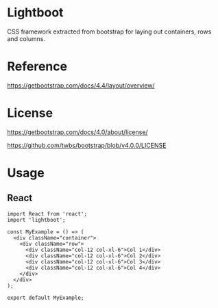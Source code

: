 # Lightboot

CSS framework extracted from bootstrap for laying out containers, rows and columns.

# Reference

https://getbootstrap.com/docs/4.4/layout/overview/

# License

https://getbootstrap.com/docs/4.0/about/license/

https://github.com/twbs/bootstrap/blob/v4.0.0/LICENSE

# Usage

## React

```
import React from 'react';
import 'lightboot';

const MyExample = () => (
  <div className="container">
    <div className="row">
      <div className="col-12 col-xl-6">Col 1</div>
      <div className="col-12 col-xl-6">Col 2</div>
      <div className="col-12 col-xl-6">Col 3</div>
      <div className="col-12 col-xl-6">Col 4</div>
    </div>
  </div>
);

export default MyExample;

```
